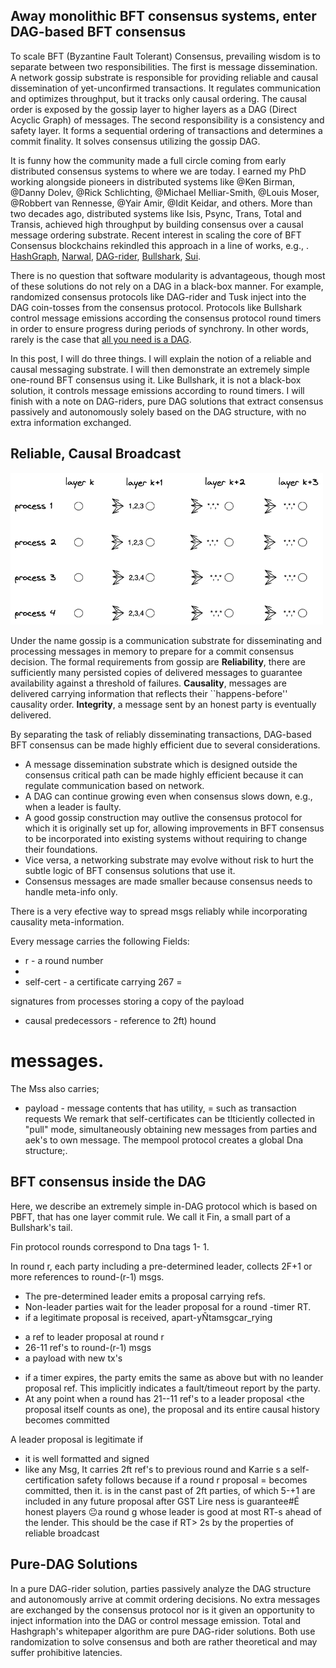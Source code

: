 ## Away monolithic BFT consensus systems, enter DAG-based BFT consensus

To scale BFT (Byzantine Fault Tolerant) Consensus, prevailing wisdom is to
separate between two responsibilities. The first is message dissemination. A network gossip 
substrate is responsible for providing reliable and causal dissemination of yet-unconfirmed transactions. 
It regulates communication and optimizes throughput, but it tracks only causal ordering. The causal order is exposed by the gossip layer to higher layers as a DAG (Direct Acyclic Graph) of messages.
The second responsibility is a consistency and safety layer. 
It forms a sequential ordering of transactions and determines a commit finality. It solves consensus utilizing the gossip DAG.

It is funny how the community made a full circle coming from early distributed consensus systems 
to where we are today. 
I earned my PhD working alongside pioneers in distributed systems like @Ken Birman, @Danny Dolev, @Rick Schlichting, @Michael Melliar-Smith, @Louis Moser, @Robbert van Rennesse, @Yair Amir, @Idit Keidar, and others. More than two decades ago, distributed systems like Isis, Psync, Trans, Total and Transis, 
achieved high throughput by building consensus over a causal message ordering substrate.
Recent interest in scaling the core of BFT Consensus blockchains rekindled this approach in a line of works, e.g., . 
[HashGraph](https://hedera.com/hh_whitepaper_v2.1-20200815.pdf),
[Narwal](),
[DAG-rider](),
[Bullshark](https://arxiv.org/abs/2201.05677"),
[Sui](). 

There is no question that software modularity is advantageous, though
most of these solutions do not rely on a DAG in a black-box manner. 
For example, randomized consensus protocols like DAG-rider and Tusk inject into the DAG coin-tosses from the consensus protocol. Protocols like Bullshark control message emissions according the consensus protocol round timers in order to ensure progress during periods of synchrony. 
In other words, rarely is the case that [all you need is a DAG](https://arxiv.org/abs/2102.08325).

In this post, I will do three things. I will explain the notion of a reliable and causal messaging substrate. I will then demonstrate an extremely simple one-round BFT consensus using it. Like Bullshark, it is not a black-box solution, it controls message emissions according to round timers. I will finish with a note on DAG-riders, pure DAG solutions that extract consensus passively and autonomously solely based on the DAG structure, with no extra information exchanged.


## Reliable, Causal Broadcast 

<img src="/images/FIN/basic-DAG.png" width="500"  class="center"  />

Under the name gossip is a communication substrate for disseminating and processing messages in memory to prepare for a commit consensus decision. 
The formal requirements from gossip are **Reliability**, 
there are sufficiently many persisted copies of delivered messages to guarantee availability against a threshold of failures. **Causality**, messages are delivered carrying information that reflects their ``happens-before'' causality order. **Integrity**, a message sent by an honest party is eventually delivered.

By separating the task of reliably disseminating transactions, 
DAG-based BFT consensus can be made highly efficient due to several considerations.

* A message dissemination substrate which is designed outside the consensus critical path can be made
highly efficient because it can regulate communication
based on network. 
* A DAG can continue growing even when consensus slows down, e.g., when a leader is faulty.
* A good gossip construction may outlive the consensus protocol for
which it is originally set up for, allowing improvements
in BFT consensus to be incorporated into existing systems without requiring to change their foundations.
* Vice versa, a networking substrate may evolve without risk to hurt the subtle logic of BFT
consensus solutions that use it.
* Consensus messages are made smaller because consensus needs to handle meta-info only. 

There is a very efective way to spread msgs reliably while incorporating causality meta-information.

Every message carries the following Fields:
- r - a round number
-
- self-cert - a certificate carrying 267
=

signatures from processes storing a
copy of the payload
- causal predecessors - reference to 2ft) hound
# messages.
The Mss also carries;
- payload - message contents that has utility,
=
such as transaction requests
We remark that self-certificates can be tlticiently
collected in "pull" mode, simultaneously obtaining
new messages from parties and aek's to own message.
The mempool protocol creates a global Dna structure;.

## BFT consensus inside the DAG 

Here, we describe an extremely simple in-DAG protocol which is based on PBFT, that has one layer commit rule.
We call it Fin, a small part of a Bullshark's tail.

Fin protocol rounds correspond to Dna tags 1- 1.

In round r, each party including a pre-determined
leader, collects 2F+1 or more references to round-(r-1) msgs.

* The pre-determined leader emits a proposal carrying refs.
* Non-leader parties wait for the leader proposal
for a round -timer RT.
* if a legitimate proposal is received,
apart-yÑtamsgcar_rying
- a ref to leader proposal at round r
- 26-11 ref's to round-(r-1) msgs
- a payload with new tx's
* if a timer expires, the party emits the
same as above but with no
leander proposal ref. This implicitly indicates
a fault/timeout report by the party.
* At any point when a round has 21--11 ref's
to a leader proposal <the proposal itself counts as
one), the proposal and its entire causal history
becomes committed

A leader proposal is legitimate if
* it is well formatted and signed
* like any Msg, It carries 2ft ref's to previous
round and Karrie s a self-certification
safety follows because if a round r proposal
=
becomes committed, then it. is in the canst
past of 2ft parties, of which 5-+1 are included
in any future proposal
after GST
Lire ness is guarantee#É honest players
😐a round g whose leader is good
at most RT-s ahead of the lender.
This should be the case if RT> 2s by the
properties of reliable broadcast

## Pure-DAG Solutions

In a pure DAG-rider solution, parties passively analyze the DAG structure and autonomously arrive at commit ordering decisions. 
No extra messages are exchanged by the consensus protocol nor is it given an opportunity to inject information into the DAG or control message emission. 
Total and Hashgraph's whitepaper algorithm are pure DAG-rider solutions. Both use randomization to solve consensus and both are rather theoretical and may suffer prohibitive latencies.


